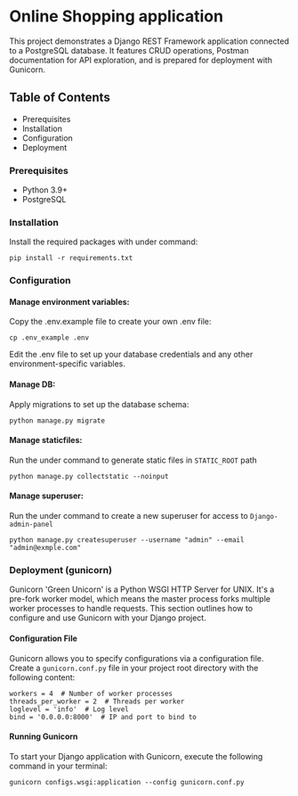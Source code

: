 # Online Shopping application
This project demonstrates a Django REST Framework application connected to a PostgreSQL database. It features CRUD operations, Postman documentation for API exploration, and is prepared for deployment with Gunicorn.

## Table of Contents
- Prerequisites
- Installation
- Configuration
- Deployment

### Prerequisites
- Python 3.9+
- PostgreSQL

### Installation
Install the required packages with under command:
```
pip install -r requirements.txt
```

### Configuration
#### Manage environment variables:
Copy the .env.example file to create your own .env file:
```
cp .env_example .env

```
Edit the .env file to set up your database credentials and any other environment-specific variables.
#### Manage DB:
Apply migrations to set up the database schema:
```
python manage.py migrate
```
#### Manage staticfiles:
Run the under command to generate static files in `STATIC_ROOT` path
```
python manage.py collectstatic --noinput
```
#### Manage superuser:
Run the under command to create a new superuser for access to `Django-admin-panel`
```
python manage.py createsuperuser --username "admin" --email "admin@exmple.com"
```

### Deployment (gunicorn)
Gunicorn 'Green Unicorn' is a Python WSGI HTTP Server for UNIX. It's a pre-fork worker model, which means the master process forks multiple worker processes to handle requests. This section outlines how to configure and use Gunicorn with your Django project.
#### Configuration File
Gunicorn allows you to specify configurations via a configuration file. Create a `gunicorn.conf.py` file in your project root directory with the following content:
```
workers = 4  # Number of worker processes
threads_per_worker = 2  # Threads per worker
loglevel = 'info'  # Log level
bind = '0.0.0.0:8000'  # IP and port to bind to
```
#### Running Gunicorn
To start your Django application with Gunicorn, execute the following command in your terminal:
```
gunicorn configs.wsgi:application --config gunicorn.conf.py
```

